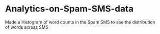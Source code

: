 # Analytics-on-Spam-SMS-data
Made a Histogram of word counts in the Spam SMS to see the distribution of words across SMS
